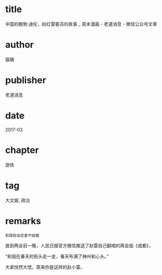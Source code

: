 # title
中国的鲍勃·迪伦，赵红雷委员的故事 _ 周末漫画 - 老道消息 - 微信公众号文章

# author
猫姨

# publisher
老道消息

# date
2017-03

# chapter
游侠

# tag
大文娱, 政治

# remarks
`和政权谈恋爱不结婚`

直到两会前一晚，人民日报官方微信推送了赵雷自己翻唱的两会版《成都》，



“和我在春天的街头走一走，春天布满了神州和心头。”



大家恍然大悟，原来你是这样的赵小雷。


